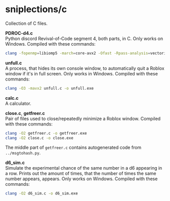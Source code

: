 # sniplections/c
Collection of C files.


**PDROC-d4.c**<br/>
Python discord Revival-of-Code segment 4, both parts, in C. Only works on Windows. Compiled with these commands:
```bash
clang -fopenmp=libiomp5 -march=core-avx2 -Ofast -Rpass-analysis=vectorize PDROC-d4.c
```

**unfull.c**<br/>
A process, that hides its own console window, to automatically quit a Roblox window if it's in full screen. Only works in Windows. Compiled with these commands:
```bash
clang -O3 -mavx2 unfull.c -o unfull.exe
```

**calc.c**<br/>
A calculator.

**close.c**, **getfreer.c**<br/>
Pair of files used to close/repeatedly minimize a Roblox window. Compiled with these commands:
```bash
clang -O2 getfreer.c -o getfreer.exe
clang -O2 close.c -o close.exe
```
The middle part of `getfreer.c` contains autogenerated code from `../msgtohash.py`.

**d6_sim.c**<br/>
Simulate the experimental chance of the same number in a d6 appearing in a row. Prints out the amount of times, that the number of times the same number appears, appears. Only works on Windows. Compiled with these commands:
```bash
clang -O2 d6_sim.c -o d6_sim.exe
```
